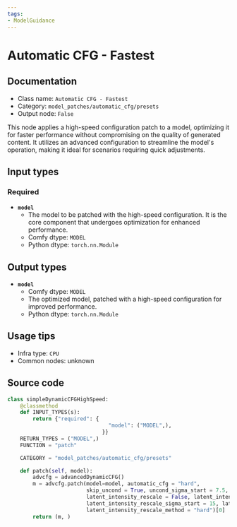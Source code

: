 ```yaml
---
tags:
- ModelGuidance
---
```


# Automatic CFG - Fastest
## Documentation
- Class name: `Automatic CFG - Fastest`
- Category: `model_patches/automatic_cfg/presets`
- Output node: `False`

This node applies a high-speed configuration patch to a model, optimizing it for faster performance without compromising on the quality of generated content. It utilizes an advanced configuration to streamline the model's operation, making it ideal for scenarios requiring quick adjustments.
## Input types
### Required
- **`model`**
    - The model to be patched with the high-speed configuration. It is the core component that undergoes optimization for enhanced performance.
    - Comfy dtype: `MODEL`
    - Python dtype: `torch.nn.Module`
## Output types
- **`model`**
    - Comfy dtype: `MODEL`
    - The optimized model, patched with a high-speed configuration for improved performance.
    - Python dtype: `torch.nn.Module`
## Usage tips
- Infra type: `CPU`
- Common nodes: unknown


## Source code
```python
class simpleDynamicCFGHighSpeed:
    @classmethod
    def INPUT_TYPES(s):
        return {"required": {
                                "model": ("MODEL",),
                              }}
    RETURN_TYPES = ("MODEL",)
    FUNCTION = "patch"

    CATEGORY = "model_patches/automatic_cfg/presets"

    def patch(self, model):
        advcfg = advancedDynamicCFG()
        m = advcfg.patch(model=model, automatic_cfg = "hard",
                         skip_uncond = True, uncond_sigma_start = 7.5, uncond_sigma_end = 1,
                         latent_intensity_rescale = False, latent_intensity_rescale_cfg = 7.6,
                         latent_intensity_rescale_sigma_start = 15, latent_intensity_rescale_sigma_end = 7.5,
                         latent_intensity_rescale_method = "hard")[0]
        return (m, )

```
